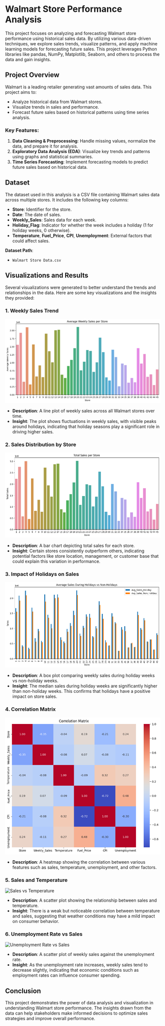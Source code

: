 # Walmart Store Performance Analysis

This project focuses on analyzing and forecasting Walmart store performance using historical sales data. By utilizing various data-driven techniques, we explore sales trends, visualize patterns, and apply machine learning models for forecasting future sales. This project leverages Python libraries like pandas, NumPy, Matplotlib, Seaborn, and others to process the data and gain insights.

## Project Overview

Walmart is a leading retailer generating vast amounts of sales data. This project aims to:
- Analyze historical data from Walmart stores.
- Visualize trends in sales and performance.
- Forecast future sales based on historical patterns using time series analysis.

### Key Features:
1. **Data Cleaning & Preprocessing**: Handle missing values, normalize the data, and prepare it for analysis.
2. **Exploratory Data Analysis (EDA)**: Visualize key trends and patterns using graphs and statistical summaries.
3. **Time Series Forecasting**: Implement forecasting models to predict future sales based on historical data.

## Dataset

The dataset used in this analysis is a CSV file containing Walmart sales data across multiple stores. It includes the following key columns:
- **Store**: Identifier for the store.
- **Date**: The date of sales.
- **Weekly_Sales**: Sales data for each week.
- **Holiday_Flag**: Indicator for whether the week includes a holiday (1 for holiday weeks, 0 otherwise).
- **Temperature**, **Fuel_Price**, **CPI**, **Unemployment**: External factors that could affect sales.

**Dataset Path**: 
- `Walmart Store Data.csv`

## Visualizations and Results

Several visualizations were generated to better understand the trends and relationships in the data. Here are some key visualizations and the insights they provided:

### 1. Weekly Sales Trend

![Weekly Sales Trend](Results/Average%20weekly%20sale%20per%20Store.png)

- **Description**: A line plot of weekly sales across all Walmart stores over time.
- **Insight**: The plot shows fluctuations in weekly sales, with visible peaks around holidays, indicating that holiday seasons play a significant role in driving higher sales.

### 2. Sales Distribution by Store

![Sales Distribution by Store](Results/Total%20Sale%20per%20Store.png)

- **Description**: A bar chart depicting total sales for each store.
- **Insight**: Certain stores consistently outperform others, indicating potential factors like store location, management, or customer base that could explain this variation in performance.

### 3. Impact of Holidays on Sales

![Impact of Holidays on Sales](Results/Average%20sales%20during%20Holidays%20vs%20Non-Holidays.png)

- **Description**: A box plot comparing weekly sales during holiday weeks vs non-holiday weeks.
- **Insight**: The median sales during holiday weeks are significantly higher than non-holiday weeks. This confirms that holidays have a positive impact on store sales.

### 4. Correlation Matrix

![Correlation Matrix](Results/Correlation%20Matrix.png)

- **Description**: A heatmap showing the correlation between various features such as sales, temperature, unemployment, and other factors.

### 5. Sales and Temperature

![Sales vs Temperature](Results/Sales_and_Temperature.png)

- **Description**: A scatter plot showing the relationship between sales and temperature.
- **Insight**: There is a weak but noticeable correlation between temperature and sales, suggesting that weather conditions may have a mild impact on consumer behavior.

### 6. Unemployment Rate vs Sales

![Unemployment Rate vs Sales](Results/unemployment_vs_sales.png)

- **Description**: A scatter plot of weekly sales against the unemployment rate.
- **Insight**: As the unemployment rate increases, weekly sales tend to decrease slightly, indicating that economic conditions such as employment rates can influence consumer spending.

## Conclusion

This project demonstrates the power of data analysis and visualization in understanding Walmart store performance. The insights drawn from the data can help stakeholders make informed decisions to optimize sales strategies and improve overall performance.
